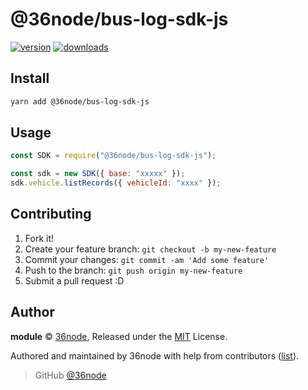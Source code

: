 # @36node/bus-log-sdk-js

[![version][0]][1] [![downloads][2]][3]

## Install

```bash
yarn add @36node/bus-log-sdk-js
```

## Usage

```js
const SDK = require("@36node/bus-log-sdk-js");

const sdk = new SDK({ base: "xxxxx" });
sdk.vehicle.listRecords({ vehicleId: "xxxx" });
```

## Contributing

1. Fork it!
2. Create your feature branch: `git checkout -b my-new-feature`
3. Commit your changes: `git commit -am 'Add some feature'`
4. Push to the branch: `git push origin my-new-feature`
5. Submit a pull request :D

## Author

**module** © [36node](https://github.com/36node), Released under the [MIT](./LICENSE) License.

Authored and maintained by 36node with help from contributors ([list](https://github.com/36node/module/contributors)).

> GitHub [@36node](https://github.com/36node)

[0]: https://img.shields.io/npm/v/@36node/bus-log-sdk-js.svg?style=flat
[1]: https://npmjs.com/package/@36node/bus-log-sdk-js
[2]: https://img.shields.io/npm/dm/@36node/bus-log-sdk-js.svg?style=flat
[3]: https://npmjs.com/package/@36node/bus-log-sdk-js
